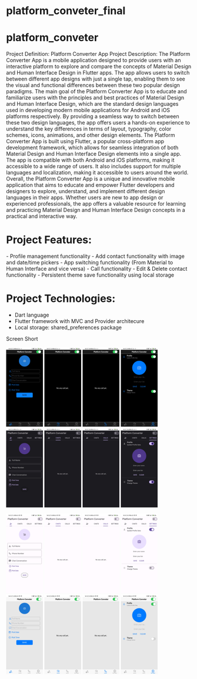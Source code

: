 # platform_conveter_final
# platform_conveter

<p>
  Project Definition: Platform Converter App
Project Description:
The Platform Converter App is a mobile application designed to provide users with an interactive
platform to explore and compare the concepts of Material Design and Human Interface Design in
Flutter apps. The app allows users to switch between different app designs with just a single tap,
enabling them to see the visual and functional differences between these two popular design
paradigms.
The main goal of the Platform Converter App is to educate and familiarize users with the
principles and best practices of Material Design and Human Interface Design, which are the
standard design languages used in developing modern mobile applications for Android and iOS
platforms respectively. By providing a seamless way to switch between these two design
languages, the app offers users a hands-on experience to understand the key differences in terms
of layout, typography, color schemes, icons, animations, and other design elements.
The Platform Converter App is built using Flutter, a popular cross-platform app development
framework, which allows for seamless integration of both Material Design and Human Interface
Design elements into a single app. The app is compatible with both Android and iOS platforms,
making it accessible to a wide range of users. It also includes support for multiple languages and
localization, making it accessible to users around the world.
Overall, the Platform Converter App is a unique and innovative mobile application that aims to
educate and empower Flutter developers and designers to explore, understand, and implement
different design languages in their apps. Whether users are new to app design or experienced
professionals, the app offers a valuable resource for learning and practicing Material Design and
Human Interface Design concepts in a practical and interactive way.
  
</p>
<h1>Project Features:</h1>

<p>- Profile management functionality
- Add contact functionality with image and date/time pickers
- App switching functionality (From Material to Human Interface and vice versa)
- Call functionality
- Edit & Delete contact functionality
- Persistent theme save functionality using local storage
</p>


<h1>Project Technologies:</h1>
<p>
  
- Dart language
- Flutter framework with MVC and Provider architecure
- Local storage: shared_preferences package
</p>
<p>Screen Short</p>
<p float="left">
  
<img src="https://github.com/ronak3250/platform_conveter_final/blob/main/platform_converter/output/d1.jpg"  width="100">

<img src="https://github.com/ronak3250/platform_conveter_final/blob/main/platform_converter/output/d2.jpg"  width="100" >
<img src="https://github.com/ronak3250/platform_conveter_final/blob/main/platform_converter/output/d3.jpg"  width="100">
<img src="https://github.com/ronak3250/platform_conveter_final/blob/main/platform_converter/output/d4.jpg"  width="100" >
<img src="https://github.com/ronak3250/platform_conveter_final/blob/main/platform_converter/output/d5.jpg"  width="100">
<img src="https://github.com/ronak3250/platform_conveter_final/blob/main/platform_converter/output/d6.jpg"  width="100" >
<img src="https://github.com/ronak3250/platform_conveter_final/blob/main/platform_converter/output/d7.jpg"  width="100" >
<img src="https://github.com/ronak3250/platform_conveter_final/blob/main/platform_converter/output/d8.jpg"  width="100" >
</p>

<p float="left">
<img src="https://github.com/ronak3250/platform_conveter_final/blob/main/platform_converter/output/l1.jpg"  width="100" >
<img src="https://github.com/ronak3250/platform_conveter_final/blob/main/platform_converter/output/l2.jpg"  width="100" >

<img src="https://github.com/ronak3250/platform_conveter_final/blob/main/platform_converter/output/l3.jpg"  width="100" >
<img src="https://github.com/ronak3250/platform_conveter_final/blob/main/platform_converter/output/l4.jpg"  width="100" >

<img src="https://github.com/ronak3250/platform_conveter_final/blob/main/platform_converter/output/l5.jpg"  width="100" >
<img src="https://github.com/ronak3250/platform_conveter_final/blob/main/platform_converter/output/l6.jpg"  width="100" >

<img src="https://github.com/ronak3250/platform_conveter_final/blob/main/platform_converter/output/l7.jpg"  width="100" >
<img src="https://github.com/ronak3250/platform_conveter_final/blob/main/platform_converter/output/l8.jpg"  width="100" >


</p>

